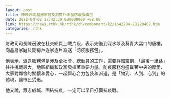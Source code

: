 ```yaml
---
layout: post
title: 陳茂波向基層家庭及劏房戶派發防疫服務包
date: 2022-04-02 17:42:30.000000000 +08:00
link: https://news.rthk.hk/rthk/ch/component/k2/1642204-20220402.htm
categories: rthk
---
```


財政司司長陳茂波在社交網頁上載片段，表示先後到深水埗及葵青大窩口的唐樓，向基層家庭及劏房戶逐家逐戶派送「防疫服務包」。

他表示，派送服務包是涉及全社會、總動員的工作，需要詳細籌劃，「最後一里路」往往挑戰最大，地區組織和政黨發揮著重要力量。防疫服務包盛載著中央的厚愛、大家對鄰舍的關懷和愛心，一起齊心合力包裝和派送，是「物到、人到、心到」的體現，讓市民受惠。

他又說，眾志成城、團結抗疫，一定可以早日打贏抗疫戰。
